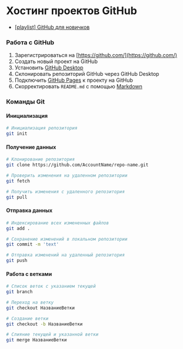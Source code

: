 # Хостинг проектов GitHub

- [[playlist] GitHub для новичков](https://www.youtube.com/playlist?list=PL3LQJkGQtzc5rDeb7FjACNb6sOW300yA0)


<!-- xxxxxxxxxxxxxxxxxxxxxxxxxxxxxxxxxxxxxxxxxxxxxxxxxxxxxxx -->
### Работа с GitHub
<!-- xxxxxxxxxxxxxxxxxxxxxxxxxxxxxxxxxxxxxxxxxxxxxxxxxxxxxxx -->
1. Зарегистрироваться на [https://github.com/](https://github.com/)
2. Создать новый проект на GitHub
3. Установить [GitHub Desktop](https://desktop.github.com/)
4. Склонировать репозиторий GitHub через GitHub Desktop
5. Подключить [GitHub Pages](https://pages.github.com/) к проекту на GitHub
6. Скорректировать `README.md` с помощью [Markdown](https://github.com/adam-p/markdown-here/wiki/Markdown-Cheatsheet)


<!-- xxxxxxxxxxxxxxxxxxxxxxxxxxxxxxxxxxxxxxxxxxxxxxxxxxxxxxx -->
### Команды Git
<!-- xxxxxxxxxxxxxxxxxxxxxxxxxxxxxxxxxxxxxxxxxxxxxxxxxxxxxxx -->

#### Инициализация
```bash
# Инициализация репозитория
git init
```

#### Получение данных
```bash
# Клонирование репозитория
git clone https://github.com/AccountName/repo-name.git

# Проверить изменения на удаленном репозитории
git fetch

# Получить изменения с удаленного репозитория
git pull
```

#### Отправка данных
```bash
# Индексирование всех измененных файлов
git add .

# Сохранение изменений в локальном репозитории
git commit -m 'text'

# Отправка изменений на удаленный репозитория
git push
```

#### Работа с ветками
```bash
# Список веток с указанием текущей
git branch

# Переход на ветку
git checkout НазваниеВетки

# Создание ветки
git checkout -b НазваниеВетки

# Слияние текущей и указанной ветки
git merge НазваниеВетки
```
